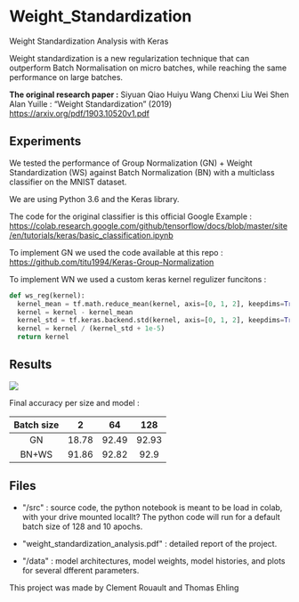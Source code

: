 # Weight_Standardization
Weight Standardization Analysis with Keras

Weight standardization is a new regularization technique that can outperform Batch Normalisation on micro batches, while reaching the same performance on large batches.

**The original research paper :**
  Siyuan Qiao Huiyu Wang Chenxi Liu Wei Shen Alan Yuille : “Weight Standardization” (2019)
  https://arxiv.org/pdf/1903.10520v1.pdf

## Experiments

We tested the performance of Group Normalization (GN) + Weight Standardization (WS) against Batch Normalization (BN) with a multiclass classifier on the MNIST dataset.

We are using Python 3.6 and the Keras library.

The code for the original classifier is this official Google Example :
https://colab.research.google.com/github/tensorflow/docs/blob/master/site/en/tutorials/keras/basic_classification.ipynb

To implement GN we used the code available at this repo :
https://github.com/titu1994/Keras-Group-Normalization

To implement WN we used a custom keras kernel regulizer funcitons :

```python
def ws_reg(kernel):
  kernel_mean = tf.math.reduce_mean(kernel, axis=[0, 1, 2], keepdims=True, name='kernel_mean')
  kernel = kernel - kernel_mean
  kernel_std = tf.keras.backend.std(kernel, axis=[0, 1, 2], keepdims=True)
  kernel = kernel / (kernel_std + 1e-5)
  return kernel
```

## Results

<img src=https://imgur.com/H3NZnWi.png />

Final accuracy per size and model :

Batch size | 2 | 64 | 128
:-:|:--:|:--:|:--:
GN | 18.78 | 92.49 | 92.93
BN+WS | 91.86 | 92.82 | 92.9

## Files

- "/src" : source code, the python notebook is meant to be load in colab, with your drive mounted locallt?
The python code will run for a default batch size of 128 and 10 apochs.

- "weight_standardization_analysis.pdf" : detailed report of the project.

- "/data" : model architectures, model weights, model histories, and plots for several dfferent parameters.


This project was made by Clement Rouault and Thomas Ehling
